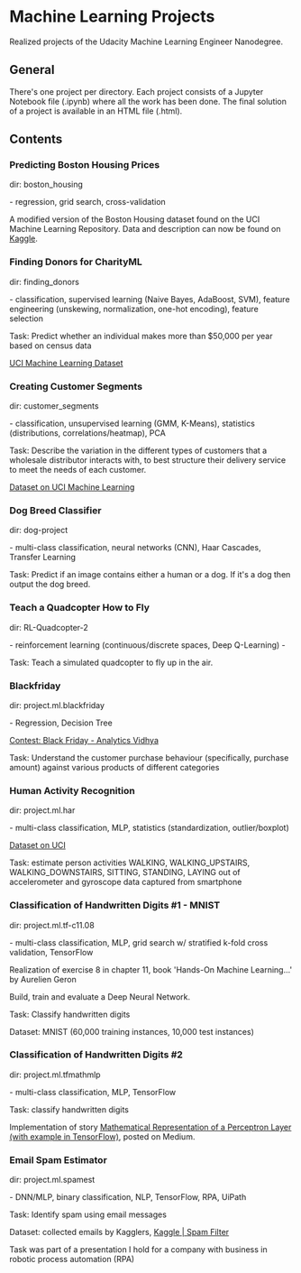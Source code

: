 # Machine Learning Projects
Realized projects of the Udacity Machine Learning Engineer Nanodegree.
## General
There's one project per directory. Each project consists of a Jupyter Notebook file (.ipynb) where all the work has been done. The final solution of a project is available in an HTML file (.html).

## Contents
### Predicting Boston Housing Prices
dir: boston_housing

\- regression, grid search, cross-validation

A modified version of the Boston Housing dataset found on the UCI Machine Learning Repository. Data and description can now be found on <a href='https://www.kaggle.com/c/boston-housing'>Kaggle</a>.

### Finding Donors for CharityML
dir: finding_donors

\- classification, supervised learning (Naive Bayes, AdaBoost, SVM), feature engineering (unskewing, normalization, one-hot encoding), feature selection

Task: Predict whether an individual makes more than $50,000 per year based on census data

<a href='https://archive.ics.uci.edu/ml/datasets/Census+Income'>UCI Machine Learning Dataset</a>

### Creating Customer Segments
dir: customer_segments

\- classification, unsupervised learning (GMM, K-Means), statistics (distributions, correlations/heatmap), PCA

Task: Describe the variation in the different types of customers that a wholesale distributor interacts with, to best structure their delivery service to meet the needs of each customer.

<a href='https://archive.ics.uci.edu/ml/datasets/Wholesale+customers'>Dataset on UCI Machine Learning</a>

### Dog Breed Classifier
dir: dog-project

\- multi-class classification, neural networks (CNN), Haar Cascades, Transfer Learning

Task: Predict if an image contains either a human or a dog. If it's a dog then output the dog breed.

### Teach a Quadcopter How to Fly
dir: RL-Quadcopter-2

\- reinforcement learning (continuous/discrete spaces, Deep Q-Learning) -

Task: Teach a simulated quadcopter to fly up in the air.

### Blackfriday
dir: project.ml.blackfriday

\- Regression, Decision Tree

<a href = 'https://datahack.analyticsvidhya.com/contest/black-friday/'>Contest: Black Friday - Analytics Vidhya</a>

Task: Understand the customer purchase behaviour (specifically, purchase amount) against various products of different categories

### Human Activity Recognition
dir: project.ml.har

\- multi-class classification, MLP, statistics (standardization, outlier/boxplot)

<a href = 'http://archive.ics.uci.edu/ml/datasets/Human+Activity+Recognition+Using+Smartphones'>Dataset on UCI</a>

Task: estimate person activities WALKING, WALKING_UPSTAIRS, WALKING_DOWNSTAIRS, SITTING, STANDING, LAYING out of accelerometer and gyroscope data captured from smartphone

### Classification of Handwritten Digits #1 - MNIST
dir: project.ml.tf-c11.08

\- multi-class classification, MLP, grid search w/ stratified k-fold cross validation, TensorFlow

Realization of exercise 8 in chapter 11, book 'Hands-On Machine Learning...' by Aurelien Geron

Build, train and evaluate a Deep Neural Network.

Task: Classify handwritten digits

Dataset: MNIST (60,000 training instances, 10,000 test instances)

### Classification of Handwritten Digits #2
dir: project.ml.tfmathmlp

\- multi-class classification, MLP, TensorFlow

Task: classify handwritten digits

Implementation of story <a href = 'https://medium.com/@daniel.hellwig.p/mathematical-representation-of-a-perceptron-layer-with-example-in-tensorflow-754a38833b44'>Mathematical Representation of a Perceptron Layer
(with example in TensorFlow)</a>, posted on Medium.

### Email Spam Estimator
dir: project.ml.spamest

\- DNN/MLP, binary classification, NLP, TensorFlow, RPA, UiPath

Task: Identify spam using email messages

Dataset: collected emails by Kagglers, <a href= 'https://www.kaggle.com/karthickveerakumar/spam-filter'>Kaggle | Spam Filter</a>

Task was part of a presentation I hold for a company with business in robotic process automation (RPA)
